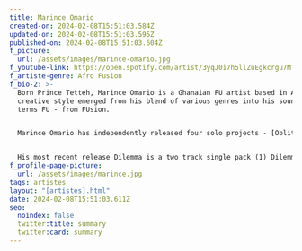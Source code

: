 ```yaml
---
title: Marince Omario
created-on: 2024-02-08T15:51:03.584Z
updated-on: 2024-02-08T15:51:03.595Z
published-on: 2024-02-08T15:51:03.604Z
f_picture:
  url: /assets/images/marince-omario.jpg
f_youtube-link: https://open.spotify.com/artist/3yqJ0i7h5llZuEgkcrgu7M?si=IN8IvSVFS6KyaaiZB5qC3A
f_artiste-genre: Afro Fusion
f_bio-2: >-
  Born Prince Tetteh, Marince Omario is a Ghanaian FU artist based in Accra. His
  creative style emerged from his blend of various genres into his sound he
  terms FU - from FUsion.


  Marince Omario has independently released four solo projects - [Oblitey and Tsotsoo(2020), Ju Leebi (2021)and Dilemma(2023)], Three collaborative projects with Asquad [Wake Eeping(2017), Press kit 1& 2 (2019 and 2020) and numerous singles since beginning his career in 2015. He has worked with acts like Asquad, Black Sherif, Wanlov The Kubolor, $pacely among others steadily creating a community of "Shlaims" who support his artistry. Marince Omario debuted his annual concert Gbonyo Party in 2021 successfully organising two editions since it's inception.


  His most recent release Dilemma is a two track single pack (1) Dilemma and (2) DND Ft The ART
f_profile-page-picture:
  url: /assets/images/marince.jpg
tags: artistes
layout: "[artistes].html"
date: 2024-02-08T15:51:03.611Z
seo:
  noindex: false
  twitter:title: summary
  twitter:card: summary
---
```

